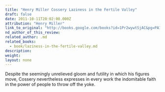 ```yaml
---
title: "Henry Miller Cossery Laziness in the Fertile Valley"
draft: false
date: 2011-10-11T20:02:00.000Z
attribution: "Henry Miller"
link_to_original: "http://books.google.com/books?id=1Pr2wywtSjAC&pg=PA181&lpg=PA181&dq=Henry+Miller+Albert+Cossery&source=bl&ots=YJjpysfOXK&sig=rBu_KCM1DS0rojlVFWK_BBfQdJE&hl=en&ei=d0WDTr-1Bufr0gGD3OSxAQ&sa=X&oi=book_result&ct=result&resnum=4&ved=0CDAQ6AEwAw#v=onepage&q=Henry_Miller_Albert_Cossery&f=false"
nd_author_of_this_review:
related_author: .md
related_books:
  - book/laziness-in-the-fertile-valley.md
description:
weight:
layout: none
---
```

Despite the seemingly unrelieved gloom and futility in which his figures move, Cossery nevertheless expresses in every work the indomitable faith in the power of people to throw off the yoke.

